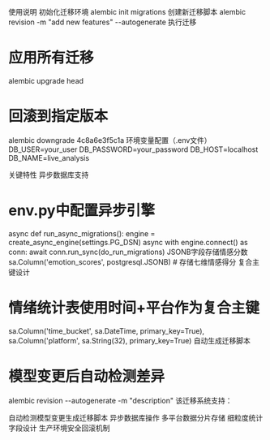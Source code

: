 使用说明
初始化迁移环境
alembic init migrations
创建新迁移脚本
alembic revision -m "add new features" --autogenerate
执行迁移
# 应用所有迁移
alembic upgrade head

# 回滚到指定版本
alembic downgrade 4c8a6e3f5c1a
环境变量配置（.env文件）
DB_USER=your_user
DB_PASSWORD=your_password
DB_HOST=localhost
DB_NAME=live_analysis

关键特性
异步数据库支持
# env.py中配置异步引擎
async def run_async_migrations():
engine = create_async_engine(settings.PG_DSN)
async with engine.connect() as conn:
await conn.run_sync(do_run_migrations)
JSONB字段存储情感分数
sa.Column('emotion_scores', postgresql.JSONB)  # 存储七维情感得分
复合主键设计
# 情绪统计表使用时间+平台作为复合主键
sa.Column('time_bucket', sa.DateTime, primary_key=True),
sa.Column('platform', sa.String(32), primary_key=True)
自动生成迁移脚本
# 模型变更后自动检测差异
alembic revision --autogenerate -m "description"
该迁移系统支持：

自动检测模型变更生成迁移脚本
异步数据库操作
多平台数据分片存储
细粒度统计字段设计
生产环境安全回滚机制
